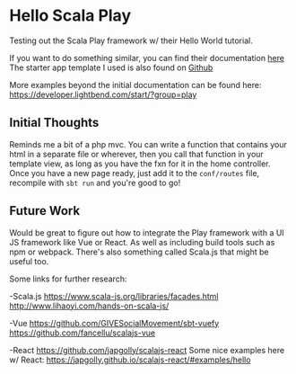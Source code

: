 # Hello Scala Play
Testing out the Scala Play framework w/ their Hello World tutorial.

If you want to do something similar, you can find their documentation [here](https://www.playframework.com/getting-started)
The starter app template I used is also found on [Github](https://github.com/playframework/play-samples/tree/2.7.x/play-scala-hello-world-tutorial)

More examples beyond the initial documentation can be found here: 
https://developer.lightbend.com/start/?group=play

## Initial Thoughts
Reminds me a bit of a php mvc. You can write a function that contains your html in a separate file or wherever, 
then you call that function in your template view, as long as you have the fxn for it in the home controller. 
Once you have a new page ready, just add it to the `conf/routes` file, recompile with `sbt run` and you're good to go!

## Future Work
Would be great to figure out how to integrate the Play framework with a UI JS framework like Vue or React. As well as including build tools such as npm or webpack.
There's also something called Scala.js that might be useful too.

Some links for further research:

-Scala.js
https://www.scala-js.org/libraries/facades.html
http://www.lihaoyi.com/hands-on-scala-js/

-Vue
https://github.com/GIVESocialMovement/sbt-vuefy
https://github.com/fancellu/scalajs-vue


-React
https://github.com/japgolly/scalajs-react
Some nice examples here w/ React: https://japgolly.github.io/scalajs-react/#examples/hello



